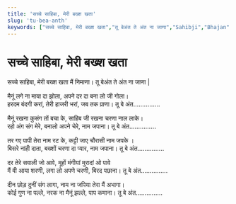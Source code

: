 ```yaml
---
title: 'सच्चे साहिबा, मेरी बख्श खता'
slug: 'tu-bea-anth'
keywords: ["सच्चे साहिबा, मेरी बख्श खता","तू बेअंत ते अंत ना जाणा","Sahibji","Bhajan","Sahib Bandgi Bhajan","Sant Kabir Bhajan","bhajan lyrics","साहिब बंदगी भजन","भजन"]
---
```



# सच्चे साहिबा, मेरी बख्श खता

सच्चे साहिबा, मेरी बख्श खता मैं निमाणा। तू बेअंत ते अंत ना जाणा |    

मैनूं लगे ना माया दा झोला, अपने दर दा बना लो जी गोला।    
हरदम बंदगी करां, तेरी हाजरी भरां, जब तक प्राणा। तू बे अंत...............   

मैनूं रखना कुसंग तों बचा के, साहिब जी रखना चरणा नाल लाके।   
रहो अंग संग मेरे, बनालो अपने चेरे, नाम जपाना। तू बे अंत...............   

तर गए पापी तेरा नाम रट के, कट्टी जाए चौरासी नाम जपके ।   
बिसरे नांही दाता, बख्शों चरणा दा प्यार, नाम जपाना। तू बे अंत...............   

दर तेरे सवाली जो आवे, मूहों मंगीयां मुरादां ओ पावे   
मैं वी आया शरणी, लगा लो अपणे चरणी, बिरद पछाना। तू बे अंत...............  

दीन छोड़ दुनीं संग लागा, नाम ना जपिया तेरा मैं अभागा।   
कोई गुण ना पल्ले, नरक ना मैनूं झल्ले, पाप कमाना। तू बे अंत...............   


